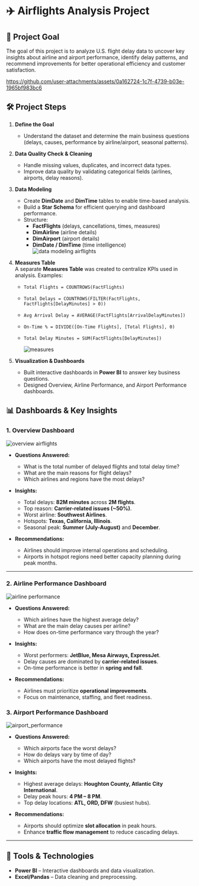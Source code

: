 # ✈️ Airflights Analysis Project  

## 📌 Project Goal  
The goal of this project is to analyze U.S. flight delay data to uncover key insights about airline and airport performance, identify delay patterns, and recommend improvements for better operational efficiency and customer satisfaction.  


https://github.com/user-attachments/assets/0a162724-1c7f-4739-b03e-1965bf983bc6



## 🛠 Project Steps  

1. **Define the Goal**  
   - Understand the dataset and determine the main business questions (delays, causes, performance by airline/airport, seasonal patterns).  

2. **Data Quality Check & Cleaning**  
   - Handle missing values, duplicates, and incorrect data types.  
   - Improve data quality by validating categorical fields (airlines, airports, delay reasons).  

3. **Data Modeling**  
   - Create **DimDate** and **DimTime** tables to enable time-based analysis.  
   - Build a **Star Schema** for efficient querying and dashboard performance.  
   - Structure:  
     - **FactFlights** (delays, cancellations, times, measures)  
     - **DimAirline** (airline details)  
     - **DimAirport** (airport details)  
     - **DimDate / DimTime** (time intelligence)  
![data modeling airflights](https://github.com/user-attachments/assets/caffd7e7-473e-4dbd-b385-58bf1009cb99)


4. **Measures Table**  
   A separate **Measures Table** was created to centralize KPIs used in analysis. Examples:  
   - `Total Flights = COUNTROWS(FactFlights)`  
   - `Total Delays = COUNTROWS(FILTER(FactFlights, FactFlights[DelayMinutes] > 0))`  
   - `Avg Arrival Delay = AVERAGE(FactFlights[ArrivalDelayMinutes])`  
   - `On-Time % = DIVIDE([On-Time Flights], [Total Flights], 0)`  
   - `Total Delay Minutes = SUM(FactFlights[DelayMinutes])`
  
   
     ![measures](https://github.com/user-attachments/assets/03b576a3-4b69-4f56-9e48-00b386562d74)




6. **Visualization & Dashboards**  
   - Built interactive dashboards in **Power BI** to answer key business questions.  
   - Designed Overview, Airline Performance, and Airport Performance dashboards.  



## 📊 Dashboards & Key Insights  




### 1. Overview Dashboard 


![overview airflights](https://github.com/user-attachments/assets/e540e470-d130-4174-b5d6-6b11e43ebc11)



- **Questions Answered:**  
  - What is the total number of delayed flights and total delay time?  
  - What are the main reasons for flight delays?  
  - Which airlines and regions have the most delays?  

- **Insights:**  
  - Total delays: **82M minutes** across **2M flights**.  
  - Top reason: **Carrier-related issues (~50%)**.  
  - Worst airline: **Southwest Airlines**.  
  - Hotspots: **Texas, California, Illinois**.  
  - Seasonal peak: **Summer (July-August)** and **December**.  

- **Recommendations:**  
  - Airlines should improve internal operations and scheduling.  
  - Airports in hotspot regions need better capacity planning during peak months.  

---

### 2. Airline Performance Dashboard  

![airline performance](https://github.com/user-attachments/assets/7050704a-fa16-4d29-8159-c9495aee6d00)


- **Questions Answered:**  
  - Which airlines have the highest average delay?  
  - What are the main delay causes per airline?  
  - How does on-time performance vary through the year?  

- **Insights:**  
  - Worst performers: **JetBlue, Mesa Airways, ExpressJet**.  
  - Delay causes are dominated by **carrier-related issues**.  
  - On-time performance is better in **spring and fall**.  

- **Recommendations:**  
  - Airlines must prioritize **operational improvements**.  
  - Focus on maintenance, staffing, and fleet readiness.  


### 3. Airport Performance Dashboard

![airport_performance](https://github.com/user-attachments/assets/a7b4f845-489b-450c-a79f-e815ac8b0e3f)



- **Questions Answered:**  
  - Which airports face the worst delays?  
  - How do delays vary by time of day?  
  - Which airports have the most delayed flights?  

- **Insights:**  
  - Highest average delays: **Houghton County, Atlantic City International**.  
  - Delay peak hours: **4 PM – 8 PM**.  
  - Top delay locations: **ATL, ORD, DFW** (busiest hubs).  

- **Recommendations:**  
  - Airports should optimize **slot allocation** in peak hours.  
  - Enhance **traffic flow management** to reduce cascading delays.  

---

## 🚀 Tools & Technologies  
- **Power BI** – Interactive dashboards and data visualization.  
- **Excel/Pandas** – Data cleaning and preprocessing.  
